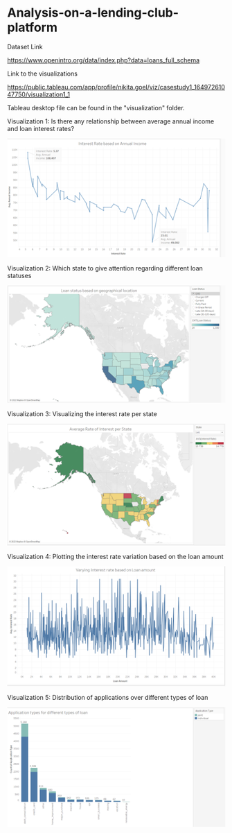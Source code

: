 # Analysis-on-a-lending-club-platform


Dataset Link 

https://www.openintro.org/data/index.php?data=loans_full_schema


Link to the visualizations 

https://public.tableau.com/app/profile/nikita.goel/viz/casestudy1_16497261047750/visualization1_1


Tableau desktop file can be found in the "visualization" folder. 


Visualization 1: Is there any relationship between average annual income and loan interest rates?

![v1](visualization/v1.png)


Visualization 2: Which state to give attention regarding different loan statuses 

![v2](visualization/v2.png)


Visualization 3: Visualizing the interest rate per state 

![v3](visualization/v3.png)

Visualization 4: Plotting the interest rate variation based on the loan amount

![v4](visualization/v4.png)

Visualization 5: Distribution of applications over different types of loan

![v5](visualization/v5.png)

